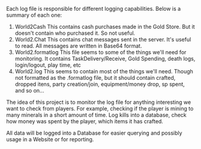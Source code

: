 Each log file is responsible for different logging capabilities. Below is a summary of each one:

1. World2Cash
    This contains cash purchases made in the Gold Store. But it doesn't contain who purchased it. So not useful.
1. World2.Chat
    This contains chat messages sent in the server. It's useful to read. All messages are written in Base64 format.
2. World2.formatlog
    This file seems to some of the things we'll need for monitoring. It contains TaskDelivery/Receive, Gold Spending, death logs, login/logout, play time, etc
3. World2.log
    This seems to contain most of the things we'll need. Though not formatted as the .formatlog file, but it should contain crafted, dropped itens, party creation/join, equipment/money drop, sp spent, and so on...

The idea of this project is to monitor the log file for anything interesting we want to check from players. For example, checking if the player is mining to many minerals in a short amount of time. Log kills into a database, check how money was spent by the player, which items it has crafted.

All data will be logged into a Database for easier querying and possibly usage in a Website or for reporting.